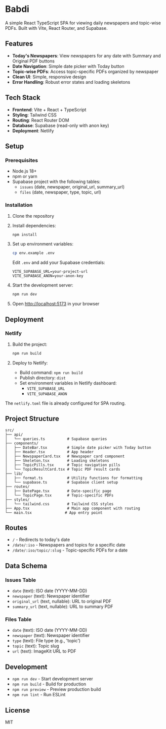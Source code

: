 # Babdi

A simple React TypeScript SPA for viewing daily newspapers and topic-wise PDFs. Built with Vite, React Router, and Supabase.

## Features

- **Today's Newspapers**: View newspapers for any date with Summary and Original PDF buttons
- **Date Navigation**: Simple date picker with Today button
- **Topic-wise PDFs**: Access topic-specific PDFs organized by newspaper
- **Clean UI**: Simple, responsive design
- **Error Handling**: Robust error states and loading skeletons

## Tech Stack

- **Frontend**: Vite + React + TypeScript
- **Styling**: Tailwind CSS
- **Routing**: React Router DOM
- **Database**: Supabase (read-only with anon key)
- **Deployment**: Netlify

## Setup

### Prerequisites

- Node.js 18+ 
- npm or yarn
- Supabase project with the following tables:
  - `issues` (date, newspaper, original_url, summary_url)
  - `files` (date, newspaper, type, topic, url)

### Installation

1. Clone the repository
2. Install dependencies:
   ```bash
   npm install
   ```

3. Set up environment variables:
   ```bash
   cp env.example .env
   ```
   
   Edit `.env` and add your Supabase credentials:
   ```
   VITE_SUPABASE_URL=your-project-url
   VITE_SUPABASE_ANON=your-anon-key
   ```

4. Start the development server:
   ```bash
   npm run dev
   ```

5. Open [http://localhost:5173](http://localhost:5173) in your browser

## Deployment

### Netlify

1. Build the project:
   ```bash
   npm run build
   ```

2. Deploy to Netlify:
   - Build command: `npm run build`
   - Publish directory: `dist`
   - Set environment variables in Netlify dashboard:
     - `VITE_SUPABASE_URL`
     - `VITE_SUPABASE_ANON`

The `netlify.toml` file is already configured for SPA routing.

## Project Structure

```
src/
├── api/
│   └── queries.ts          # Supabase queries
├── components/
│   ├── DateBar.tsx         # Simple date picker with Today button
│   ├── Header.tsx          # App header
│   ├── NewspaperCard.tsx   # Newspaper card component
│   ├── Skeleton.tsx        # Loading skeletons
│   ├── TopicPills.tsx      # Topic navigation pills
│   └── TopicResultCard.tsx # Topic PDF result cards
├── lib/
│   ├── format.ts           # Utility functions for formatting
│   └── supabase.ts         # Supabase client setup
├── routes/
│   ├── DatePage.tsx        # Date-specific page
│   └── TopicPage.tsx       # Topic-specific PDFs
├── styles/
│   └── tailwind.css        # Tailwind CSS styles
├── App.tsx                 # Main app component with routing
└── main.tsx               # App entry point
```

## Routes

- `/` - Redirects to today's date
- `/date/:iso` - Newspapers and topics for a specific date
- `/date/:iso/topic/:slug` - Topic-specific PDFs for a date

## Data Schema

### Issues Table
- `date` (text): ISO date (YYYY-MM-DD)
- `newspaper` (text): Newspaper identifier
- `original_url` (text, nullable): URL to original PDF
- `summary_url` (text, nullable): URL to summary PDF

### Files Table
- `date` (text): ISO date (YYYY-MM-DD)
- `newspaper` (text): Newspaper identifier
- `type` (text): File type (e.g., 'topic')
- `topic` (text): Topic slug
- `url` (text): ImageKit URL to PDF

## Development

- `npm run dev` - Start development server
- `npm run build` - Build for production
- `npm run preview` - Preview production build
- `npm run lint` - Run ESLint

## License

MIT
